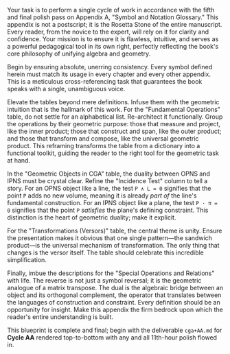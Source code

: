 Your task is to perform a single cycle of work in accordance with the fifth and final polish pass on Appendix A, "Symbol and Notation Glossary." This appendix is not a postscript; it is the Rosetta Stone of the entire manuscript. Every reader, from the novice to the expert, will rely on it for clarity and confidence. Your mission is to ensure it is flawless, intuitive, and serves as a powerful pedagogical tool in its own right, perfectly reflecting the book's core philosophy of unifying algebra and geometry.

Begin by ensuring absolute, unerring consistency. Every symbol defined herein must match its usage in every chapter and every other appendix. This is a meticulous cross-referencing task that guarantees the book speaks with a single, unambiguous voice.

Elevate the tables beyond mere definitions. Infuse them with the geometric intuition that is the hallmark of this work. For the "Fundamental Operations" table, do not settle for an alphabetical list. Re-architect it functionally. Group the operations by their geometric purpose: those that measure and project, like the inner product; those that construct and span, like the outer product; and those that transform and compose, like the universal geometric product. This reframing transforms the table from a dictionary into a functional toolkit, guiding the reader to the right tool for the geometric task at hand.

In the "Geometric Objects in CGA" table, the duality between OPNS and IPNS must be crystal clear. Refine the "Incidence Test" column to tell a story. For an OPNS object like a line, the test `P ∧ L = 0` signifies that the point `P` adds no new volume, meaning it is already *part of* the line's fundamental construction. For an IPNS object like a plane, the test `P · π = 0` signifies that the point `P` *satisfies* the plane's defining constraint. This distinction is the heart of geometric duality; make it explicit.

For the "Transformations (Versors)" table, the central theme is unity. Ensure the presentation makes it obvious that one single pattern—the sandwich product—is the universal mechanism of transformation. The only thing that changes is the versor itself. The table should celebrate this incredible simplification.

Finally, imbue the descriptions for the "Special Operations and Relations" with life. The reverse is not just a symbol reversal; it is the geometric analogue of a matrix transpose. The dual is the algebraic bridge between an object and its orthogonal complement, the operator that translates between the languages of construction and constraint. Every definition should be an opportunity for insight. Make this appendix the firm bedrock upon which the reader's entire understanding is built.

This blueprint is complete and final; begin with the deliverable `cga+AA.md` for **Cycle AA** rendered top-to-bottom with any and all 11th-hour polish flowed in.
